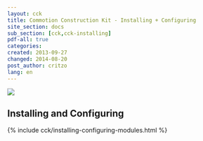 ```yaml
---
layout: cck
title: Commotion Construction Kit - Installing + Configuring
site_section: docs
sub_section: [cck,cck-installing]
pdf-all: true
categories: 
created: 2013-09-27
changed: 2014-08-20
post_author: critzo
lang: en
---
```

<p><img src="/files/CCK_CommonConfigs_Intro.png"><p>
<section>
<h2>Installing and Configuring</h2>
{% include cck/installing-configuring-modules.html %}
</section>
 
